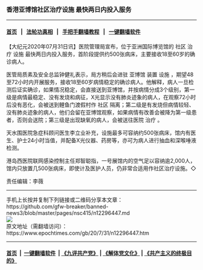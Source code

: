 ### 香港亚博馆社区治疗设施 最快两日内投入服务
------------------------

#### [首页](https://github.com/gfw-breaker/banned-news3/blob/master/README.md) &nbsp;&nbsp;|&nbsp;&nbsp; [法轮功真相](https://github.com/begood0513/basic/blob/master/README.md)  &nbsp;&nbsp;|&nbsp;&nbsp; [手把手翻墙教程](https://github.com/gfw-breaker/guides/wiki)  &nbsp;&nbsp;|&nbsp;&nbsp; [一键翻墙软件](https://github.com/gfw-breaker/nogfw/blob/master/README.md)  



<div><p>
 【大纪元2020年07月31日讯】医院管理局宣布，位于亚洲国际博览馆的
 <ok href="https://www.epochtimes.com/gb/tag/%E7%A4%BE%E5%8C%BA.html">
  社区
 </ok>
 <ok href="https://www.epochtimes.com/gb/tag/%E6%B2%BB%E7%96%97.html">
  治疗
 </ok>
 <ok href="https://www.epochtimes.com/gb/tag/%E8%AE%BE%E6%96%BD.html">
  设施
 </ok>
 最快两日内投入服务，首阶段提供约500张病床，主要接收18至60岁的确诊病人。
</p>
<p>
 医管局质素及安全总监钟健礼表示，局方稍后会进驻
 <ok href="https://www.epochtimes.com/gb/tag/%E4%BA%9A%E5%8D%9A%E9%A6%86.html">
  亚博馆
 </ok>
 装置
 <ok href="https://www.epochtimes.com/gb/tag/%E8%AE%BE%E6%96%BD.html">
  设施
 </ok>
 ，期望48至72小时内开展服务，接收18至60岁病情稳定的确诊病人。他解释，病人一旦检测后证实确诊，如果情况稳定，会直接送到亚博馆，并按病情分成3个级别，第一级是病情最稳定、没有发烧和病征，X光显示没有肺炎迹象的病人，在观察72小时后没有恶化，会被送到鲤鱼门渡假村作
 <ok href="https://www.epochtimes.com/gb/tag/%E7%A4%BE%E5%8C%BA.html">
  社区
 </ok>
 隔离；第二级是有发烧但病情较轻、没有肺炎迹象的病人，他们会留在亚博馆观察，如果病情有改善会被降为第一级患者，否则会送院；第三级是出现缺氧的病人，会被送往医院
 <ok href="https://www.epochtimes.com/gb/tag/%E6%B2%BB%E7%96%97.html">
  治疗
 </ok>
 。
</p>
<p>
 天水围医院急症科顾问医生李立业补充，设施最多可容纳约500张病床，馆内有医生、护士24小时当值，并配备X光仪器、药房等，亦可为病人进行抽血和深喉唾液检测。
</p>
<p>
 港岛西医院联网感染控制主任郑智聪指，一号展馆内的空气足以容纳逾2,000人，馆内只放置几500张病床，即使计及医护人员，仍非常合适用作社区治疗设施。◇
</p>
<p>
 责任编辑：李薇
</p>
</div>
<hr/>
手机上长按并复制下列链接或二维码分享本文章：<br/>
https://github.com/gfw-breaker/banned-news3/blob/master/pages/nsc415/n12296447.md <br/>
<a href='https://github.com/gfw-breaker/banned-news3/blob/master/pages/nsc415/n12296447.md'><img src='https://github.com/gfw-breaker/banned-news3/blob/master/pages/nsc415/n12296447.md.png'/></a> <br/>
原文地址（需翻墙访问）：https://www.epochtimes.com/gb/20/7/31/n12296447.htm


------------------------
#### [首页](https://github.com/gfw-breaker/banned-news3/blob/master/README.md) &nbsp;|&nbsp; [一键翻墙软件](https://github.com/gfw-breaker/nogfw/blob/master/README.md) &nbsp;| [《九评共产党》](https://github.com/gfw-breaker/9ping.md/blob/master/README.md#九评之一评共产党是什么) | [《解体党文化》](https://github.com/gfw-breaker/jtdwh.md/blob/master/README.md) | [《共产主义的终极目的》](https://github.com/gfw-breaker/gczydzjmd.md/blob/master/README.md)


<img src='http://gfw-breaker.win/banned-news3/pages/nsc415/n12296447.md' width='0px' height='0px'/>